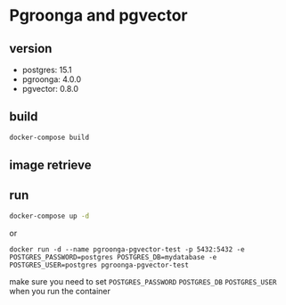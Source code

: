 # Pgroonga and pgvector 



## version
- postgres: 15.1
- pgroonga: 4.0.0
- pgvector: 0.8.0


## build

```bash
docker-compose build
```

## image retrieve

## run 

```bash
docker-compose up -d
```
or

```
docker run -d --name pgroonga-pgvector-test -p 5432:5432 -e POSTGRES_PASSWORD=postgres POSTGRES_DB=mydatabase -e POSTGRES_USER=postgres pgroonga-pgvector-test
```
make sure you need to set `POSTGRES_PASSWORD` `POSTGRES_DB` `POSTGRES_USER` when you run the container





